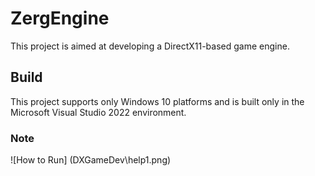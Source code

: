 # ZergEngine
This project is aimed at developing a DirectX11-based game engine.

## Build
This project supports only Windows 10 platforms and is built only in the Microsoft Visual Studio 2022 environment.

### Note
![How to Run] (DXGameDev\help1.png)
